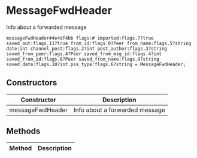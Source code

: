 # MessageFwdHeader
Info about a forwarded message

```
messageFwdHeader#4e4df4bb flags:# imported:flags.7?true saved_out:flags.11?true from_id:flags.0?Peer from_name:flags.5?string date:int channel_post:flags.2?int post_author:flags.3?string saved_from_peer:flags.4?Peer saved_from_msg_id:flags.4?int saved_from_id:flags.8?Peer saved_from_name:flags.9?string saved_date:flags.10?int psa_type:flags.6?string = MessageFwdHeader;
```

## Constructors
| Constructor | Description |
| ---- | ----------- |
| messageFwdHeader | Info about a forwarded message |


## Methods
| Method | Description |
| ---- | ----------- |


